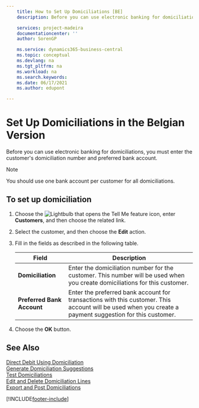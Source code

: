 ```yaml
---
    title: How to Set Up Domiciliations [BE]
    description: Before you can use electronic banking for domiciliations, you must enter the customer's domiciliation number and preferred bank account.

    services: project-madeira 
    documentationcenter: ''
    author: SorenGP

    ms.service: dynamics365-business-central
    ms.topic: conceptual
    ms.devlang: na
    ms.tgt_pltfrm: na
    ms.workload: na
    ms.search.keywords:
    ms.date: 06/17/2021
    ms.author: edupont

---
```

# Set Up Domiciliations in the Belgian Version
Before you can use electronic banking for domiciliations, you must enter the customer's domiciliation number and preferred bank account.  

> [!NOTE]  
>  You should use one bank account per customer for all domiciliations.  

## To set up domiciliation  

1.  Choose the ![Lightbulb that opens the Tell Me feature](../../media/ui-search/search_small.png "Tell me what you want to do") icon, enter **Customers**, and then choose the related link.  
2.  Select the customer, and then choose the **Edit** action.  
3.  Fill in the fields as described in the following table.  

    |Field|Description|  
    |---------------------------------|---------------------------------------|  
    |**Domiciliation**|Enter the domiciliation number for the customer. This number will be used when you create domiciliations for this customer.|  
    |**Preferred Bank Account**|Enter the preferred bank account for transactions with this customer. This account will be used when you create a payment suggestion for this customer.|  

4.  Choose the **OK** button.  

## See Also  
 [Direct Debit Using Domiciliation](direct-debit-using-domiciliation.md)   
 [Generate Domiciliation Suggestions](how-to-generate-domiciliation-suggestions.md)   
 [Test Domiciliations](how-to-test-domiciliations.md)   
 [Edit and Delete Domiciliation Lines](how-to-edit-and-delete-domiciliation-lines.md)   
 [Export and Post Domiciliations](how-to-export-and-post-domiciliations.md)


[!INCLUDE[footer-include](../../includes/footer-banner.md)]